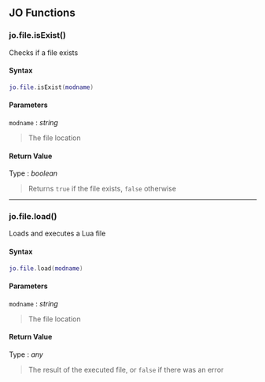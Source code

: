 
## JO Functions

### jo.file.isExist()

<!-- @include: ./slots/headers.md#jo.file.isExist -->

Checks if a file exists <br>

<!-- @include: ./slots/descriptions.md#jo.file.isExist -->

#### Syntax

```lua
jo.file.isExist(modname)
```

#### Parameters

`modname` : _string_
> The file location
>

#### Return Value

Type : _boolean_

> Returns `true` if the file exists, `false` otherwise

<!-- @include: ./slots/examples.md#jo.file.isExist -->

<!-- @include: ./slots/footers.md#jo.file.isExist -->

---

### jo.file.load()

<!-- @include: ./slots/headers.md#jo.file.load -->

Loads and executes a Lua file <br>

<!-- @include: ./slots/descriptions.md#jo.file.load -->

#### Syntax

```lua
jo.file.load(modname)
```

#### Parameters

`modname` : _string_
> The file location
>

#### Return Value

Type : _any_

> The result of the executed file, or `false` if there was an error

<!-- @include: ./slots/examples.md#jo.file.load -->

<!-- @include: ./slots/footers.md#jo.file.load -->

